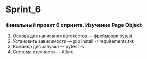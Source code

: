 # Sprint_6
### Финальный проект 6 спринта. Изучение Page Object
1. Основа для написания автотестов — фреймворк pytest.
2. Установить зависимости — pip install -r requirements.txt.
3. Команда для запуска — pytest -v.
4. Система отечности — Allure
